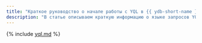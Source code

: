 ```yaml
---
title: "Краткое руководство о начале работы с YQL в {{ ydb-short-name }}"
description: "В статье описываем краткую информацию о языке запросов YQL в {{ ydb-short-name }}. Рассматриваем инструменты исполнения YQL и работу с данными."
---
```


{% include [yql.md](_includes/yql.md) %}
